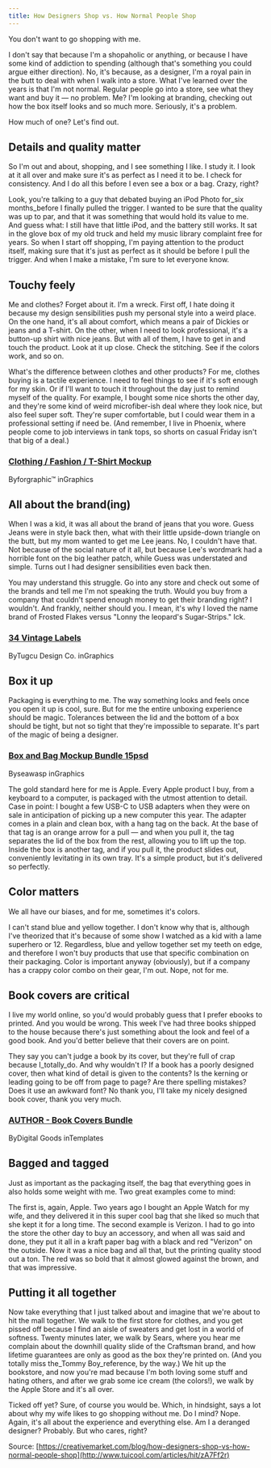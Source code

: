 ```yaml
---
title: How Designers Shop vs. How Normal People Shop
---
```


You don't want to go shopping with me.

I don't say that because I'm a shopaholic or anything, or because I have some kind of addiction to spending \(although that's something you could argue either direction\). No, it's because, as a designer, I'm a royal pain in the butt to deal with when I walk into a store. What I've learned over the years is that I'm not normal. Regular people go into a store, see what they want and buy it — no problem. Me? I'm looking at branding, checking out how the box itself looks and so much more. Seriously, it's a problem.

How much of one? Let's find out.

## Details and quality matter

So I'm out and about, shopping, and I see something I like. I study it. I look at it all over and make sure it's as perfect as I need it to be. I check for consistency. And I do all this before I even see a box or a bag. Crazy, right?

Look, you're talking to a guy that debated buying an iPod Photo for_six months_before I finally pulled the trigger. I wanted to be sure that the quality was up to par, and that it was something that would hold its value to me. And guess what: I still have that little iPod, and the battery still works. It sat in the glove box of my old truck and held my music library complaint free for years. So when I start off shopping, I'm paying attention to the product itself, making sure that it's just as perfect as it should be before I pull the trigger. And when I make a mistake, I'm sure to let everyone know.

## Touchy feely

Me and clothes? Forget about it. I'm a wreck. First off, I hate doing it because my design sensibilities push my personal style into a weird place. On the one hand, it's all about comfort, which means a pair of Dickies or jeans and a T-shirt. On the other, when I need to look professional, it's a button-up shirt with nice jeans. But with all of them, I have to get in and touch the product. Look at it up close. Check the stitching. See if the colors work, and so on.

What's the difference between clothes and other products? For me, clothes buying is a tactile experience. I need to feel things to see if it's soft enough for my skin. Or if I'll want to touch it throughout the day just to remind myself of the quality. For example, I bought some nice shorts the other day, and they're some kind of weird microfiber-ish deal where they look nice, but also feel super soft. They're super comfortable, but I could wear them in a professional setting if need be. \(And remember, I live in Phoenix, where people come to job interviews in tank tops, so shorts on casual Friday isn't that big of a deal.\)

### [Clothing / Fashion / T-Shirt Mockup](https://creativemarket.com/forgraphic/357316-Clothing-Fashion-T-Shirt-Mockup)

Byforgraphic™ inGraphics

## All about the brand\(ing\)

When I was a kid, it was all about the brand of jeans that you wore. Guess Jeans were in style back then, what with their little upside-down triangle on the butt, but my mom wanted to get me Lee jeans. No, I couldn't have that. Not because of the social nature of it all, but because Lee's wordmark had a horrible font on the big leather patch, while Guess was understated and simple. Turns out I had designer sensibilities even back then.

You may understand this struggle. Go into any store and check out some of the brands and tell me I'm not speaking the truth. Would you buy from a company that couldn't spend enough money to get their branding right? I wouldn't. And frankly, neither should you. I mean, it's why I loved the name brand of Frosted Flakes versus "Lonny the leopard's Sugar-Strips." Ick.

### [34 Vintage Labels](https://creativemarket.com/MehmetRehaTugcu/337760-34-Vintage-Labels)

ByTugcu Design Co. inGraphics

## Box it up

Packaging is everything to me. The way something looks and feels once you open it up is cool, sure. But for me the entire unboxing experience should be magic. Tolerances between the lid and the bottom of a box should be tight, but not so tight that they're impossible to separate. It's part of the magic of being a designer.

### [Box and Bag Mockup Bundle 15psd](https://creativemarket.com/seawasp/1360276-Box-and-Bag-Mockup-Bundle-15psd)

Byseawasp inGraphics

The gold standard here for me is Apple. Every Apple product I buy, from a keyboard to a computer, is packaged with the utmost attention to detail. Case in point: I bought a few USB-C to USB adapters when they were on sale in anticipation of picking up a new computer this year. The adapter comes in a plain and clean box, with a hang tag on the back. At the base of that tag is an orange arrow for a pull — and when you pull it, the tag separates the lid of the box from the rest, allowing you to lift up the top. Inside the box is another tag, and if you pull it, the product slides out, conveniently levitating in its own tray. It's a simple product, but it's delivered so perfectly.

## Color matters

We all have our biases, and for me, sometimes it's colors.

I can't stand blue and yellow together. I don't know why that is, although I've theorized that it's because of some show I watched as a kid with a lame superhero or 12. Regardless, blue and yellow together set my teeth on edge, and therefore I won't buy products that use that specific combination on their packaging. Color is important anyway \(obviously\), but if a company has a crappy color combo on their gear, I'm out. Nope, not for me.

## Book covers are critical

I live my world online, so you'd would probably guess that I prefer ebooks to printed. And you would be wrong. This week I've had three books shipped to the house because there's just something about the look and feel of a good book. And you'd better believe that their covers are on point.

They say you can't judge a book by its cover, but they're full of crap because I_totally_do. And why wouldn't I? If a book has a poorly designed cover, then what kind of detail is given to the contents? Is the kerning or leading going to be off from page to page? Are there spelling mistakes? Does it use an awkward font? No thank you, I'll take my nicely designed book cover, thank you very much.

### [AUTHOR - Book Covers Bundle](https://creativemarket.com/digitalgoods/936635-AUTHOR-Book-Covers-Bundle)

ByDigital Goods inTemplates

## Bagged and tagged

Just as important as the packaging itself, the bag that everything goes in also holds some weight with me. Two great examples come to mind:

The first is, again, Apple. Two years ago I bought an Apple Watch for my wife, and they delivered it in this super cool bag that she liked so much that she kept it for a long time. The second example is Verizon. I had to go into the store the other day to buy an accessory, and when all was said and done, they put it all in a kraft paper bag with a black and red "Verizon" on the outside. Now it was a nice bag and all that, but the printing quality stood out a ton. The red was so bold that it almost glowed against the brown, and that was impressive.

## Putting it all together

Now take everything that I just talked about and imagine that we're about to hit the mall together. We walk to the first store for clothes, and you get pissed off because I find an aisle of sweaters and get lost in a world of softness. Twenty minutes later, we walk by Sears, where you hear me complain about the downhill quality slide of the Craftsman brand, and how lifetime guarantees are only as good as the box they're printed on. \(And you totally miss the_Tommy Boy_reference, by the way.\) We hit up the bookstore, and now you're mad because I'm both loving some stuff and hating others, and after we grab some ice cream \(the colors!\), we walk by the Apple Store and it's all over.

Ticked off yet? Sure, of course you would be. Which, in hindsight, says a lot about why my wife likes to go shopping without me. Do I mind? Nope. Again, it's all about the experience and everything else. Am I a deranged designer? Probably. But who cares, right?



Source: [https://creativemarket.com/blog/how-designers-shop-vs-how-normal-people-shop](http://www.tuicool.com/articles/hit/zA7Ff2r)


